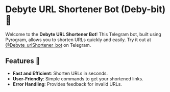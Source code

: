 # Debyte URL Shortener Bot (Deby-bit) 🚀

Welcome to the **Debyte URL Shortener Bot**! This Telegram bot, built using Pyrogram, allows you to shorten URLs quickly and easily. Try it out at [@Debyte_urlShortener_bot](https://t.me/Debyte_urlShortener_bot) on Telegram.

## Features 🌟

- **Fast and Efficient**: Shorten URLs in seconds.
- **User-Friendly**: Simple commands to get your shortened links.
- **Error Handling**: Provides feedback for invalid URLs.
